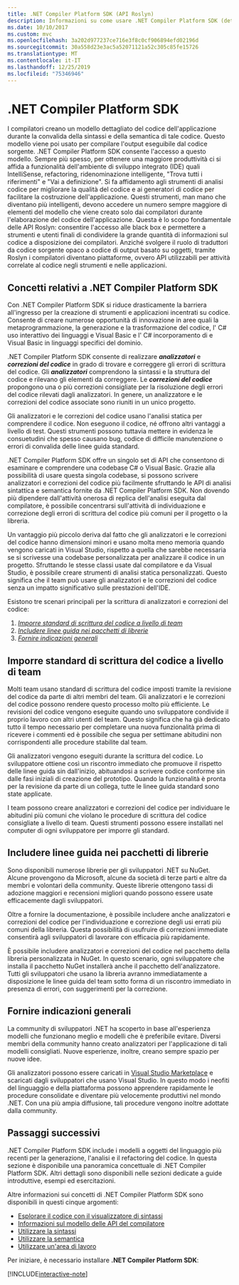```yaml
---
title: .NET Compiler Platform SDK (API Roslyn)
description: Informazioni su come usare .NET Compiler Platform SDK (detto anche API Roslyn) per analizzare il codice .NET, individuare gli errori e risolverli.
ms.date: 10/10/2017
ms.custom: mvc
ms.openlocfilehash: 3a202d977237ce716e3f8c0cf906894efd02196d
ms.sourcegitcommit: 30a558d23e3ac5a52071121a52c305c85fe15726
ms.translationtype: MT
ms.contentlocale: it-IT
ms.lasthandoff: 12/25/2019
ms.locfileid: "75346946"
---
```

# <a name="the-net-compiler-platform-sdk"></a>.NET Compiler Platform SDK

I compilatori creano un modello dettagliato del codice dell'applicazione durante la convalida della sintassi e della semantica di tale codice. Questo modello viene poi usato per compilare l'output eseguibile dal codice sorgente. .NET Compiler Platform SDK consente l'accesso a questo modello. Sempre più spesso, per ottenere una maggiore produttività ci si affida a funzionalità dell'ambiente di sviluppo integrato (IDE) quali IntelliSense, refactoring, ridenominazione intelligente, "Trova tutti i riferimenti" e "Vai a definizione". Si fa affidamento agli strumenti di analisi codice per migliorare la qualità del codice e ai generatori di codice per facilitare la costruzione dell'applicazione. Questi strumenti, man mano che diventano più intelligenti, devono accedere un numero sempre maggiore di elementi del modello che viene creato solo dai compilatori durante l'elaborazione del codice dell'applicazione. Questa è lo scopo fondamentale delle API Roslyn: consentire l'accesso alle black box e permettere a strumenti e utenti finali di condividere la grande quantità di informazioni sul codice a disposizione dei compilatori.
Anziché svolgere il ruolo di traduttori da codice sorgente opaco a codice di output basato su oggetti, tramite Roslyn i compilatori diventano piattaforme, ovvero API utilizzabili per attività correlate al codice negli strumenti e nelle applicazioni.

## <a name="net-compiler-platform-sdk-concepts"></a>Concetti relativi a .NET Compiler Platform SDK

Con .NET Compiler Platform SDK si riduce drasticamente la barriera all'ingresso per la creazione di strumenti e applicazioni incentrati su codice. Consente di creare numerose opportunità di innovazione in aree quali la metaprogrammazione, la generazione e la trasformazione del codice, l' C# uso interattivo dei linguaggi e Visual Basic e l' C# incorporamento di e Visual Basic in linguaggi specifici del dominio.

.NET Compiler Platform SDK consente di realizzare ***analizzatori*** e ***correzioni del codice*** in grado di trovare e correggere gli errori di scrittura del codice. Gli ***analizzatori*** comprendono la sintassi e la struttura del codice e rilevano gli elementi da correggere. Le ***correzioni del codice*** propongono una o più correzioni consigliate per la risoluzione degli errori del codice rilevati dagli analizzatori. In genere, un analizzatore e le correzioni del codice associate sono riuniti in un unico progetto.

Gli analizzatori e le correzioni del codice usano l'analisi statica per comprendere il codice. Non eseguono il codice, né offrono altri vantaggi a livello di test. Questi strumenti possono tuttavia mettere in evidenza le consuetudini che spesso causano bug, codice di difficile manutenzione o errori di convalida delle linee guida standard.

.NET Compiler Platform SDK offre un singolo set di API che consentono di esaminare e comprendere una codebase C# o Visual Basic. Grazie alla possibilità di usare questa singola codebase, si possono scrivere analizzatori e correzioni del codice più facilmente sfruttando le API di analisi sintattica e semantica fornite da .NET Compiler Platform SDK. Non dovendo più dipendere dall'attività onerosa di replica dell'analisi eseguita dal compilatore, è possibile concentrarsi sull'attività di individuazione e correzione degli errori di scrittura del codice più comuni per il progetto o la libreria.

Un vantaggio più piccolo deriva dal fatto che gli analizzatori e le correzioni del codice hanno dimensioni minori e usano molta meno memoria quando vengono caricati in Visual Studio, rispetto a quella che sarebbe necessaria se si scrivesse una codebase personalizzata per analizzare il codice in un progetto. Sfruttando le stesse classi usate dal compilatore e da Visual Studio, è possibile creare strumenti di analisi statica personalizzati. Questo significa che il team può usare gli analizzatori e le correzioni del codice senza un impatto significativo sulle prestazioni dell'IDE.

Esistono tre scenari principali per la scrittura di analizzatori e correzioni del codice:

1. [*Imporre standard di scrittura del codice a livello di team*](#enforce-team-coding-standards)
1. [*Includere linee guida nei pacchetti di librerie*](#provide-guidance-with-library-packages)
1. [*Fornire indicazioni generali*](#provide-general-guidance)

## <a name="enforce-team-coding-standards"></a>Imporre standard di scrittura del codice a livello di team

Molti team usano standard di scrittura del codice imposti tramite la revisione del codice da parte di altri membri del team. Gli analizzatori e le correzioni del codice possono rendere questo processo molto più efficiente. Le revisioni del codice vengono eseguite quando uno sviluppatore condivide il proprio lavoro con altri utenti del team. Questo significa che ha già dedicato tutto il tempo necessario per completare una nuova funzionalità prima di ricevere i commenti ed è possibile che segua per settimane abitudini non corrispondenti alle procedure stabilite dal team.

Gli analizzatori vengono eseguiti durante la scrittura del codice. Lo sviluppatore ottiene così un riscontro immediato che promuove il rispetto delle linee guida sin dall'inizio, abituandosi a scrivere codice conforme sin dalle fasi iniziali di creazione del prototipo. Quando la funzionalità è pronta per la revisione da parte di un collega, tutte le linee guida standard sono state applicate.

I team possono creare analizzatori e correzioni del codice per individuare le abitudini più comuni che violano le procedure di scrittura del codice consigliate a livello di team. Questi strumenti possono essere installati nel computer di ogni sviluppatore per imporre gli standard.

## <a name="provide-guidance-with-library-packages"></a>Includere linee guida nei pacchetti di librerie

Sono disponibili numerose librerie per gli sviluppatori .NET su NuGet.
Alcune provengono da Microsoft, alcune da società di terze parti e altre da membri e volontari della community. Queste librerie ottengono tassi di adozione maggiori e recensioni migliori quando possono essere usate efficacemente dagli sviluppatori.

Oltre a fornire la documentazione, è possibile includere anche analizzatori e correzioni del codice per l'individuazione e correzione degli usi errati più comuni della libreria. Questa possibilità di usufruire di correzioni immediate consentirà agli sviluppatori di lavorare con efficacia più rapidamente.

È possibile includere analizzatori e correzioni del codice nel pacchetto della libreria personalizzata in NuGet. In questo scenario, ogni sviluppatore che installa il pacchetto NuGet installerà anche il pacchetto dell'analizzatore. Tutti gli sviluppatori che usano la libreria avranno immediatamente a disposizione le linee guida del team sotto forma di un riscontro immediato in presenza di errori, con suggerimenti per la correzione.

## <a name="provide-general-guidance"></a>Fornire indicazioni generali

La community di sviluppatori .NET ha scoperto in base all'esperienza modelli che funzionano meglio e modelli che è preferibile evitare. Diversi membri della community hanno creato analizzatori per l'applicazione di tali modelli consigliati. Nuove esperienze, inoltre, creano sempre spazio per nuove idee.

Gli analizzatori possono essere caricati in [Visual Studio Marketplace](https://marketplace.visualstudio.com/vs) e scaricati dagli sviluppatori che usano Visual Studio. In questo modo i neofiti del linguaggio e della piattaforma possono apprendere rapidamente le procedure consolidate e diventare più velocemente produttivi nel mondo .NET. Con una più ampia diffusione, tali procedure vengono inoltre adottate dalla community.

## <a name="next-steps"></a>Passaggi successivi

.NET Compiler Platform SDK include i modelli a oggetti del linguaggio più recenti per la generazione, l'analisi e il refactoring del codice. In questa sezione è disponibile una panoramica concettuale di .NET Compiler Platform SDK. Altri dettagli sono disponibili nelle sezioni dedicate a guide introduttive, esempi ed esercitazioni.

Altre informazioni sui concetti di .NET Compiler Platform SDK sono disponibili in questi cinque argomenti:

- [Esplorare il codice con il visualizzatore di sintassi](syntax-visualizer.md)
- [Informazioni sul modello delle API del compilatore](compiler-api-model.md)
- [Utilizzare la sintassi](work-with-syntax.md)
- [Utilizzare la semantica](work-with-semantics.md)
- [Utilizzare un'area di lavoro](work-with-workspace.md)

Per iniziare, è necessario installare **.NET Compiler Platform SDK**:

[!INCLUDE[interactive-note](~/includes/roslyn-installation.md)]

<!--

Turn this on as more of the conceptual content is in place:
- Try the [Quickstarts](quickstart/index.md) to create your first tutorial.
- Experiment with one of the [Tutorials](tutorials/index.md).
- Explore the [Samples](samples/index.md) to see some simple analyzers.
- Read the [Concepts](concepts/index.md) to understand the ideas behind analyzers and code fixes.

-->
